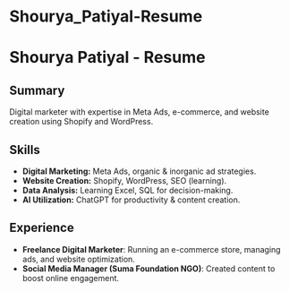 # Shourya_Patiyal-Resume
# Shourya Patiyal - Resume  

## Summary  
Digital marketer with expertise in Meta Ads, e-commerce, and website creation using Shopify and WordPress.  

## Skills  
- **Digital Marketing:** Meta Ads, organic & inorganic ad strategies.  
- **Website Creation:** Shopify, WordPress, SEO (learning).  
- **Data Analysis:** Learning Excel, SQL for decision-making.  
- **AI Utilization:** ChatGPT for productivity & content creation.  

## Experience  
- **Freelance Digital Marketer**: Running an e-commerce store, managing ads, and website optimization.  
- **Social Media Manager (Suma Foundation NGO)**: Created content to boost online engagement.  
